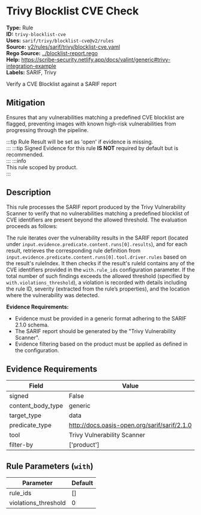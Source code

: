 # Trivy Blocklist CVE Check  
**Type:** Rule  
**ID:** `trivy-blocklist-cve`  
**Uses:** `sarif/trivy/blocklist-cve@v2/rules`  
**Source:** [v2/rules/sarif/trivy/blocklist-cve.yaml](https://github.com/scribe-public/sample-policies/v2/rules/sarif/trivy/blocklist-cve.yaml)  
**Rego Source:** [../blocklist-report.rego](https://github.com/scribe-public/sample-policies/v2/rules/sarif/trivy/../blocklist-report.rego)  
**Help:** https://scribe-security.netlify.app/docs/valint/generic#trivy-integration-example  
**Labels:** SARIF, Trivy  

Verify a CVE Blocklist against a SARIF report


## Mitigation  
Ensures that any vulnerabilities matching a predefined CVE blocklist are flagged, preventing images with known high-risk vulnerabilities from progressing through the pipeline.


:::tip 
Rule Result will be set as 'open' if evidence is missing.  
::: 
:::tip 
Signed Evidence for this rule **IS NOT** required by default but is recommended.  
::: 
:::info  
This rule scoped by product.  
:::  

## Description  
This rule processes the SARIF report produced by the Trivy Vulnerability Scanner to verify that no vulnerabilities 
matching a predefined blocklist of CVE identifiers are present beyond the allowed threshold. The evaluation proceeds as follows:

The rule iterates over the vulnerability results in the SARIF report (located under 
`input.evidence.predicate.content.runs[0].results`), and for each result, retrieves the corresponding rule definition from 
`input.evidence.predicate.content.runs[0].tool.driver.rules` based on the result's ruleIndex. It then checks if the result's 
ruleId contains any of the CVE identifiers provided in the `with.rule_ids` configuration parameter. If the total number of such 
findings exceeds the allowed threshold (specified by `with.violations_threshold`), a violation is recorded with details including 
the rule ID, severity (extracted from the rule’s properties), and the location where the vulnerability was detected.

**Evidence Requirements:**

- Evidence must be provided in a generic format adhering to the SARIF 2.1.0 schema.
- The SARIF report should be generated by the "Trivy Vulnerability Scanner".
- Evidence filtering based on the product must be applied as defined in the configuration.


## Evidence Requirements  
| Field | Value |
|-------|-------|
| signed | False |
| content_body_type | generic |
| target_type | data |
| predicate_type | http://docs.oasis-open.org/sarif/sarif/2.1.0 |
| tool | Trivy Vulnerability Scanner |
| filter-by | ['product'] |

## Rule Parameters (`with`)  
| Parameter | Default |
|-----------|---------|
| rule_ids | [] |
| violations_threshold | 0 |
